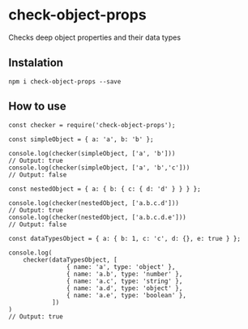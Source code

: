 # check-object-props
Checks deep object properties and their data types

## Instalation
`npm i check-object-props --save`

## How to use
```
const checker = require('check-object-props');

const simpleObject = { a: 'a', b: 'b' };

console.log(checker(simpleObject, ['a', 'b']))
// Output: true
console.log(checker(simpleObject, ['a', 'b','c']))
// Output: false

const nestedObject = { a: { b: { c: { d: 'd' } } } };

console.log(checker(nestedObject, ['a.b.c.d']))
// Output: true
console.log(checker(nestedObject, ['a.b.c.d.e']))
// Output: false

const dataTypesObject = { a: { b: 1, c: 'c', d: {}, e: true } };

console.log(
    checker(dataTypesObject, [
                { name: 'a', type: 'object' },
                { name: 'a.b', type: 'number' },
                { name: 'a.c', type: 'string' },
                { name: 'a.d', type: 'object' },
                { name: 'a.e', type: 'boolean' },
            ])
)
// Output: true
```